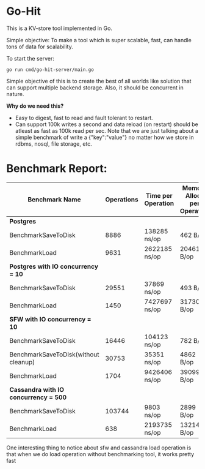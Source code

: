 # Go-Hit

This is a KV-store tool implemented in Go.

Simple objective: To make a tool which is super scalable, fast, can handle tons of data for scalability.

To start the server:
```shell
go run cmd/go-hit-server/main.go
```

Simple objective of this is to create the best of all worlds like solution that can support multiple backend storage. Also, it should be concurrent in nature.

**Why do we need this?**
- Easy to digest, fast to read and fault tolerant to restart.
- Can support 100k writes a second and data reload (on restart) should be atleast as fast as 100k read per sec. Note that we are just talking about a simple benchmark of write a {"key":"value"} no matter how we store in rdbms, nosql, file storage, etc.

<h1>Benchmark Report:</h1>

| Benchmark Name                      | Operations | Time per Operation | Memory Allocs per Operation | Notes                         |
|-------------------------------------|------------|--------------------|-----------------------------|-------------------------------|
| **Postgres**                        |            |                    |                             |                               |
| BenchmarkSaveToDisk                 | 8886       | 138285 ns/op       | 462 B/op                    |                               |
| BenchmarkLoad                       | 9631       | 2622185 ns/op      | 2046178 B/op                |                               |
| **Postgres with IO concurrency = 10**|            |                    |                             |                               |
| BenchmarkSaveToDisk                 | 29551      | 37869 ns/op        | 493 B/op                    |                               |
| BenchmarkLoad                       | 1450       | 7427697 ns/op      | 3173033 B/op                |                               |
| **SFW with IO concurrency = 10**    |            |                    |                             |                               |
| BenchmarkSaveToDisk                 | 16446      | 104123 ns/op       | 782 B/op                    |                               |
| BenchmarkSaveToDisk(without cleanup)                 | 30753      | 35351 ns/op       | 4862 B/op                    |                               |
| BenchmarkLoad                       | 1704       | 9426406 ns/op      | 3909961 B/op                |                               |
| **Cassandra with IO concurrency = 500**    |            |                    |                             |                               |
| BenchmarkSaveToDisk                 | 103744      | 9803 ns/op       | 2899 B/op                    |                               |
| BenchmarkLoad                       | 638       | 2193735 ns/op      | 132143 B/op                |                               |


One interesting thing to notice about sfw and cassandra load operation is that when we do load operation without benchmarking tool, it works pretty fast